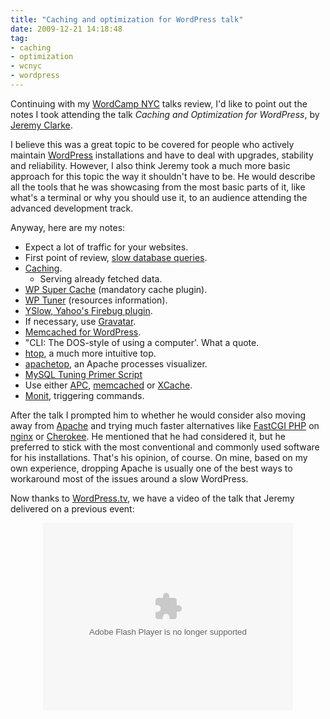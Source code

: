 ```yaml
---
title: "Caching and optimization for WordPress talk"
date: 2009-12-21 14:18:48
tag:
- caching
- optimization
- wcnyc
- wordpress
---
```

Continuing with my [WordCamp NYC](http://2009.newyork.wordcamp.org/) talks review, I'd like to point out the notes I took attending the talk *Caching and Optimization for WordPress*, by [Jeremy Clarke](http://simianuprising.com/).

I believe this was a great topic to be covered for people who actively maintain [WordPress](http://wordpress.org/) installations and have to deal with upgrades, stability and reliability. However, I also think Jeremy took a much more basic approach for this topic the way it shouldn't have to be. He would describe all the tools that he was showcasing from the most basic parts of it, like what's a terminal or why you should use it, to an audience attending the advanced development track.

Anyway, here are my notes:

- Expect a lot of traffic for your websites.
- First point of review, [slow database queries](http://wordpress.org/support/topic/300880).
- [Caching](http://en.wikipedia.org/wiki/Web_cache).
    - Serving already fetched data.
- [WP Super Cache](http://wordpress.org/extend/plugins/wp-super-cache/) (mandatory cache plugin).
- [WP Tuner](http://wordpress.org/extend/plugins/wptuner/) (resources information).
- [YSlow, Yahoo's Firebug plugin](/blog/2009/11/16/yahoo-yslow-for-firebug).
- If necessary, use [Gravatar](http://gravatar.com).
- [Memcached for WordPress](http://mohanjith.net/blog/2008/10/using-memcached-with-wordpress-object-cache.html).
- "CLI: The DOS-style of using a computer'. What a quote.
- [htop](http://htop.sourceforge.net/), a much more intuitive top.
- [apachetop](http://www.webta.org/projects/apachetop/), an Apache processes visualizer.
- [MySQL Tuning Primer Script](http://www.day32.com/MySQL/)
- Use either [APC](http://pecl.php.net/package/APC), [memcached](http://php.net/manual/en/book.memcache.php) or [XCache](http://xcache.lighttpd.net/).
- [Monit](http://mmonit.com/monit/), triggering commands.

After the talk I prompted him to whether he would consider also moving away from [Apache](http://httpd.apache.org/) and trying much faster alternatives like [FastCGI PHP](https://www.nginx.com/resources/wiki/start/topics/examples/phpfcgi/) on [nginx](http://nginx.org/) or [Cherokee](http://www.cherokee-project.com/). He mentioned that he had considered it, but he preferred to stick with the most conventional and commonly used software for his installations. That's his opinion, of course. On mine, based on my own experience, dropping Apache is usually one of the best ways to workaround most of the issues around a slow WordPress.

Now thanks to [WordPress.tv](http://wordpress.tv/), we have a video of the talk that Jeremy delivered on a previous event:

<p style="text-align: center; "><embed src="http://v.wordpress.com/wp-content/plugins/video/flvplayer.swf?ver=1.11" type="application/x-shockwave-flash" width="400" height="300" allowscriptaccess="always" allowfullscreen="true" flashvars="guid=P1pO85U7&amp;width=400&amp;height=300" title=""></embed></p>
